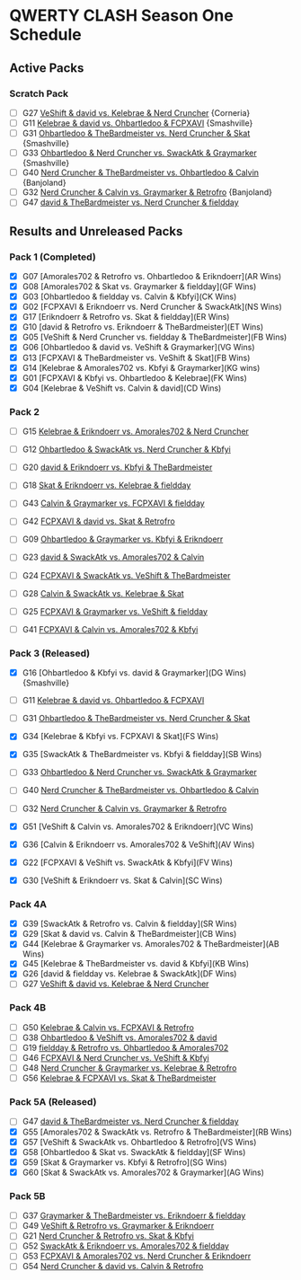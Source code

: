 # QWERTY CLASH Season One Schedule

## Active Packs

### Scratch Pack

-   [ ] G27 [VeShift & david vs. Kelebrae & Nerd Cruncher](...) {Corneria}
-   [ ] G11 [Kelebrae & david vs. Ohbartledoo & FCPXAVI](...) {Smashville}
-   [ ] G31 [Ohbartledoo & TheBardmeister vs. Nerd Cruncher & Skat](...) {Smashville}
-   [ ] G33 [Ohbartledoo & Nerd Cruncher vs. SwackAtk & Graymarker](...) {Smashville}
-   [ ] G40 [Nerd Cruncher & TheBardmeister vs. Ohbartledoo & Calvin](...) {Banjoland}
-   [ ] G32 [Nerd Cruncher & Calvin vs. Graymarker & Retrofro](...) {Banjoland}
-   [ ] G47 [david & TheBardmeister vs. Nerd Cruncher & fieldday](...)

## Results and Unreleased Packs

### Pack 1 (Completed)

-   [x] G07 [Amorales702 & Retrofro vs. Ohbartledoo & Erikndoerr](AR Wins)
-   [x] G08 [Amorales702 & Skat vs. Graymarker & fieldday](GF Wins)
-   [x] G03 [Ohbartledoo & fieldday vs. Calvin & Kbfyi](CK Wins)
-   [x] G02 [FCPXAVI & Erikndoerr vs. Nerd Cruncher & SwackAtk](NS Wins)
-   [x] G17 [Erikndoerr & Retrofro vs. Skat & fieldday](ER Wins)
-   [x] G10 [david & Retrofro vs. Erikndoerr & TheBardmeister](ET Wins)
-   [x] G05 [VeShift & Nerd Cruncher vs. fieldday & TheBardmeister](FB Wins)
-   [x] G06 [Ohbartledoo & david vs. VeShift & Graymarker](VG Wins)
-   [x] G13 [FCPXAVI & TheBardmeister vs. VeShift & Skat](FB Wins)
-   [x] G14 [Kelebrae & Amorales702 vs. Kbfyi & Graymarker](KG wins)
-   [x] G01 [FCPXAVI & Kbfyi vs. Ohbartledoo & Kelebrae](FK Wins)
-   [x] G04 [Kelebrae & VeShift vs. Calvin & david](CD Wins)

### Pack 2

-   [ ] G15 [Kelebrae & Erikndoerr vs. Amorales702 & Nerd Cruncher](...)
-   [ ] G12 [Ohbartledoo & SwackAtk vs. Nerd Cruncher & Kbfyi](...)
-   [ ] G20 [david & Erikndoerr vs. Kbfyi & TheBardmeister](...)
-   [ ] G18 [Skat & Erikndoerr vs. Kelebrae & fieldday](...)
-   [ ] G43 [Calvin & Graymarker vs. FCPXAVI & fieldday](...)
-   [ ] G42 [FCPXAVI & david vs. Skat & Retrofro](...)

-   [ ] G09 [Ohbartledoo & Graymarker vs. Kbfyi & Erikndoerr](...)
-   [ ] G23 [david & SwackAtk vs. Amorales702 & Calvin](...)
-   [ ] G24 [FCPXAVI & SwackAtk vs. VeShift & TheBardmeister](...)
-   [ ] G28 [Calvin & SwackAtk vs. Kelebrae & Skat](...)
-   [ ] G25 [FCPXAVI & Graymarker vs. VeShift & fieldday](...)
-   [ ] G41 [FCPXAVI & Calvin vs. Amorales702 & Kbfyi](...)

### Pack 3 (Released)

-   [x] G16 [Ohbartledoo & Kbfyi vs. david & Graymarker](DG Wins) {Smashville}
-   [ ] G11 [Kelebrae & david vs. Ohbartledoo & FCPXAVI](...)
-   [ ] G31 [Ohbartledoo & TheBardmeister vs. Nerd Cruncher & Skat](...)
-   [x] G34 [Kelebrae & Kbfyi vs. FCPXAVI & Skat](FS Wins)
-   [x] G35 [SwackAtk & TheBardmeister vs. Kbfyi & fieldday](SB Wins)
-   [ ] G33 [Ohbartledoo & Nerd Cruncher vs. SwackAtk & Graymarker](...)

-   [ ] G40 [Nerd Cruncher & TheBardmeister vs. Ohbartledoo & Calvin](...)
-   [ ] G32 [Nerd Cruncher & Calvin vs. Graymarker & Retrofro](...)
-   [x] G51 [VeShift & Calvin vs. Amorales702 & Erikndoerr](VC Wins)
-   [x] G36 [Calvin & Erikndoerr vs. Amorales702 & VeShift](AV Wins)
-   [x] G22 [FCPXAVI & VeShift vs. SwackAtk & Kbfyi](FV Wins)
-   [x] G30 [VeShift & Erikndoerr vs. Skat & Calvin](SC Wins)

### Pack 4A

-   [x] G39 [SwackAtk & Retrofro vs. Calvin & fieldday](SR Wins)
-   [x] G29 [Skat & david vs. Calvin & TheBardmeister](CB Wins)
-   [x] G44 [Kelebrae & Graymarker vs. Amorales702 & TheBardmeister](AB Wins)
-   [x] G45 [Kelebrae & TheBardmeister vs. david & Kbfyi](KB Wins)
-   [x] G26 [david & fieldday vs. Kelebrae & SwackAtk](DF Wins)
-   [ ] G27 [VeShift & david vs. Kelebrae & Nerd Cruncher](...)

### Pack 4B

-   [ ] G50 [Kelebrae & Calvin vs. FCPXAVI & Retrofro](...)
-   [ ] G38 [Ohbartledoo & VeShift vs. Amorales702 & david](...)
-   [ ] G19 [fieldday & Retrofro vs. Ohbartledoo & Amorales702](...)
-   [ ] G46 [FCPXAVI & Nerd Cruncher vs. VeShift & Kbfyi](...)
-   [ ] G48 [Nerd Cruncher & Graymarker vs. Kelebrae & Retrofro](...)
-   [ ] G56 [Kelebrae & FCPXAVI vs. Skat & TheBardmeister](...)

### Pack 5A (Released)

-   [ ] G47 [david & TheBardmeister vs. Nerd Cruncher & fieldday](...)
-   [x] G55 [Amorales702 & SwackAtk vs. Retrofro & TheBardmeister](RB Wins)
-   [x] G57 [VeShift & SwackAtk vs. Ohbartledoo & Retrofro](VS Wins)
-   [x] G58 [Ohbartledoo & Skat vs. SwackAtk & fieldday](SF Wins)
-   [x] G59 [Skat & Graymarker vs. Kbfyi & Retrofro](SG Wins)
-   [x] G60 [Skat & SwackAtk vs. Amorales702 & Graymarker](AG Wins)

### Pack 5B

-   [ ] G37 [Graymarker & TheBardmeister vs. Erikndoerr & fieldday](...)
-   [ ] G49 [VeShift & Retrofro vs. Graymarker & Erikndoerr](...)
-   [ ] G21 [Nerd Cruncher & Retrofro vs. Skat & Kbfyi](...)
-   [ ] G52 [SwackAtk & Erikndoerr vs. Amorales702 & fieldday](...)
-   [ ] G53 [FCPXAVI & Amorales702 vs. Nerd Cruncher & Erikndoerr](...)
-   [ ] G54 [Nerd Cruncher & david vs. Calvin & Retrofro](...)
